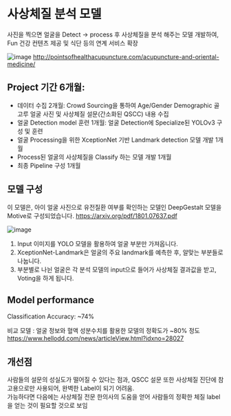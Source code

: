 # 사상체질 분석 모델


사진을 찍으면 얼굴을 Detect -> process 후 사상체질을 분석 해주는 모델 개발하여, Fun 건강 컨텐츠 제공 및 식단 등의 연계 서비스 확장

![image](https://user-images.githubusercontent.com/32697109/173339697-3f881038-1dff-48e0-a3cf-83cd984581b3.png)
http://pointsofhealthacupuncture.com/acupuncture-and-oriental-medicine/

## Project 기간 6개월:  
* 데이터 수집 2개월: Crowd Sourcing을 통하여 Age/Gender Demographic 골고루 얼굴 사진 및 사상체질 설문(간소화된 QSCC) 내용 수집
* 얼굴 Detection model 훈련 1개월: 얼굴 Detection에 Specialize된 YOLOv3 구성 및 훈련
* 얼굴 Processing을 위한 XceptionNet 기반 Landmark detection 모델 개발 1개월
* Process된 얼굴의 사상체질을 Classify 하는 모델 개발 1개월
* 최종 Pipeline 구성 1개월


## 모델 구성

이 모델은, 아이 얼굴 사진으로 유전질환 여부를 확인하는 모델인 DeepGestalt 모델을 Motive로 구성되었습니다.
https://arxiv.org/pdf/1801.07637.pdf

![image](https://user-images.githubusercontent.com/32697109/173341143-f68c6542-352e-4bc7-9809-fce058b630e2.png)

1. Input 이미지를 YOLO 모델을 활용하여 얼굴 부분만 가져옵니다. 
2. XceptionNet-Landmark은 얼굴의 주요 landmark를 예측한 후, 알맞는 부분들로 나눕니다.
3. 부분별로 나뉜 얼굴은 각 분석 모델의 input으로 들어가 사상체질 결과값을 받고, Voting을 하게 됩니다.

## Model performance
 
 Classification Accuracy: ~74%
 
 비교 모델 : 얼굴 정보와 혈액 성분수치를 활용한 모델의 정확도가 ~80% 정도  
 https://www.hellodd.com/news/articleView.html?idxno=28027
 
 ## 개선점
 
 사람들의 설문의 성실도가 떨어질 수 있다는 점과, QSCC 설문 또한 사상체질 진단에 참고용으로만 사용되어, 완벽한 Label이 되기 어려움.  
 가능하다면 다음에는 사상체질 전문 한의사의 도움을 얻어 사람들의 정확한 체질 label을 얻는 것이 필요할 것으로 보임
